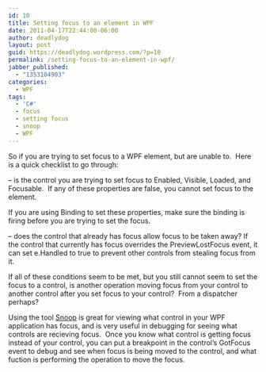 ```yaml
---
id: 10
title: Setting focus to an element in WPF
date: 2011-04-17T22:44:00-06:00
author: deadlydog
layout: post
guid: https://deadlydog.wordpress.com/?p=10
permalink: /setting-focus-to-an-element-in-wpf/
jabber_published:
  - "1353104903"
categories:
  - WPF
tags:
  - 'C#'
  - focus
  - setting focus
  - snoop
  - WPF
---
```

So if you are trying to set focus to a WPF element, but are unable to.&#160; Here is a quick checklist to go through:

&#8211; is the control you are trying to set focus to Enabled, Visible, Loaded, and Focusable.&#160; If any of these properties are false, you cannot set focus to the element. 

If you are using Binding to set these properties, make sure the binding is firing before you are trying to set the focus.

&#8211; does the control that already has focus allow focus to be taken away? If the control that currently has focus overrides the PreviewLostFocus event, it can set e.Handled to true to prevent other controls from stealing focus from it.

If all of these conditions seem to be met, but you still cannot seem to set the focus to a control, is another operation moving focus from your control to another control after you set focus to your control?&#160; From a dispatcher perhaps?

Using the tool [Snoop](http://snoopwpf.codeplex.com/) is great for viewing what control in your WPF application has focus, and is very useful in debugging for seeing what controls are recieving focus.&#160; Once you know what control is getting focus instead of your control, you can put a breakpoint in the control&#8217;s GotFocus event to debug and see when focus is being moved to the control, and what fuction is performing the operation to move the focus.